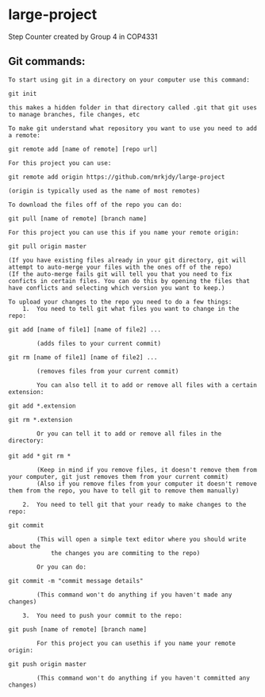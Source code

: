 # large-project
Step Counter created by Group 4 in COP4331


## Git commands:
	To start using git in a directory on your computer use this command:
`git init`
		
	this makes a hidden folder in that directory called .git that git uses to manage branches, file changes, etc

	To make git understand what repository you want to use you need to add a remote:
`git remote add [name of remote] [repo url]`

	For this project you can use:
`git remote add origin https://github.com/mrkjdy/large-project`
	
	(origin is typically used as the name of most remotes)

	To download the files off of the repo you can do:
`git pull [name of remote] [branch name]`

	For this project you can use this if you name your remote origin:
`git pull origin master`

	(If you have existing files already in your git directory, git will attempt to auto-merge your files with the ones off of the repo)
	(If the auto-merge fails git will tell you that you need to fix conficts in certain files. You can do this by opening the files that have conflicts and selecting which version you want to keep.)

	To upload your changes to the repo you need to do a few things:
		1.	You need to tell git what files you want to change in the repo:
`git add [name of file1] [name of file2] ...`
			
			(adds files to your current commit)

`git rm [name of file1] [name of file2] ...`
			
			(removes files from your current commit)

			You can also tell it to add or remove all files with a certain extension:
`git add *.extension`

`git rm *.extension`

			Or you can tell it to add or remove all files in the directory:
`git add *`
`git rm *`

			(Keep in mind if you remove files, it doesn't remove them from your computer, git just removes them from your current commit)
			(Also if you remove files from your computer it doesn't remove them from the repo, you have to tell git to remove them manually)

		2.	You need to tell git that your ready to make changes to the repo:
`git commit`
			
			(This will open a simple text editor where you should write about the
				the changes you are commiting to the repo)

			Or you can do:
`git commit -m "commit message details"`
			
			(This command won't do anything if you haven't made any changes)

		3.	You need to push your commit to the repo:
`git push [name of remote] [branch name]`

			For this project you can usethis if you name your remote origin:
`git push origin master`

			(This command won't do anything if you haven't committed any changes)
